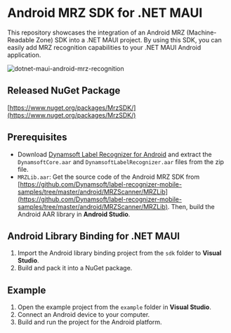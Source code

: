 # Android MRZ SDK for .NET MAUI
This repository showcases the integration of an Android MRZ (Machine-Readable Zone) SDK into a .NET MAUI project. By using this SDK, you can easily add MRZ recognition capabilities to your .NET MAUI Android application.

![dotnet-maui-android-mrz-recognition](https://github.com/yushulx/dotnet-maui-android-mrz-sdk/assets/2202306/cb711e52-9e66-4153-804d-8118f67fef64)

## Released NuGet Package
[https://www.nuget.org/packages/MrzSDK/](https://www.nuget.org/packages/MrzSDK/)

## Prerequisites
- Download [Dynamsoft Label Recognizer for Android](https://www.dynamsoft.com/label-recognition/downloads) and extract the `DynamsoftCore.aar` and `DynamsoftLabelRecognizer.aar` files from the zip file.
- `MRZLib.aar`: Get the source code of the Android MRZ SDK from [https://github.com/Dynamsoft/label-recognizer-mobile-samples/tree/master/android/MRZScanner/MRZLib](https://github.com/Dynamsoft/label-recognizer-mobile-samples/tree/master/android/MRZScanner/MRZLib). Then, build the Android AAR library in **Android Studio**.

## Android Library Binding for .NET MAUI
1. Import the Android library binding project from the `sdk` folder to **Visual Studio**.
2. Build and pack it into a NuGet package.



## Example
1. Open the example project from the `example` folder in **Visual Studio**.
2. Connect an Android device to your computer.
3. Build and run the project for the Android platform. 
